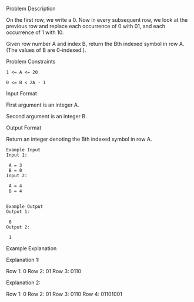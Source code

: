 Problem Description

On the first row, we write a 0. Now in every subsequent row, we look at the previous row and replace each occurrence of 0 with 01, and each occurrence of 1 with 10.

Given row number A and index B, return the Bth indexed symbol in row A. (The values of B are 0-indexed.).



Problem Constraints

    1 <= A <= 20
    
    0 <= B < 2A - 1



Input Format

First argument is an integer A.

Second argument is an integer B.



Output Format

Return an integer denoting the Bth indexed symbol in row A.



    Example Input
    Input 1:
    
     A = 3
     B = 0
    Input 2:
    
     A = 4
     B = 4
    
    
    Example Output
    Output 1:
    
     0
    Output 2:
    
     1


Example Explanation

Explanation 1:

 Row 1: 0
 Row 2: 01
 Row 3: 0110

Explanation 2:

 Row 1: 0
 Row 2: 01
 Row 3: 0110
 Row 4: 01101001